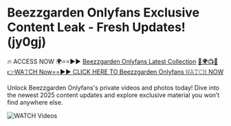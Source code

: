 # Beezzgarden Onlyfans Exclusive Content Leak - Fresh Updates! (jy0gj)

🔥 ACCESS NOW 🌍==►► <a href="https://tinyurl.com/3fjeunct" rel="nofollow">Beezzgarden Onlyfans Latest Collection</a></h3>
[🔴🌍📺📱👉WA𝚃CH Now==►► CLICK HERE TO Beezzgarden Onlyfans 𝚆𝙰𝚃𝙲𝙷 NOW](https://tinyurl.com/3fjeunct)

Unlock Beezzgarden Onlyfans's private videos and photos today! Dive into the newest 2025 content updates and explore exclusive material you won’t find anywhere else.


<a href="https://tinyurl.com/3fjeunct" rel="nofollow" data-target="animated-image.originalLink"><img src="https://camo.githubusercontent.com/8a4f000d20f83aca3bf7ec5f350d767afa0574a8a352519fd8cfa583a6f93a33/68747470733a2f2f692e696d6775722e636f6d2f644a486b345a712e676966" alt="WATCH Videos" data-canonical-src="https://i.imgur.com/dJHk4Zq.gif" style="max-width: 100%; display: inline-block;" data-target="animated-image.originalImage"></a>
